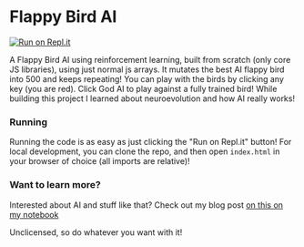 # Flappy Bird AI

[![Run on Repl.it](https://repl.it/badge/github/neelr/flappyai)](https://repl.it/github/neelr/flappyai)

A Flappy Bird AI using reinforcement learning, built from scratch (only core JS libraries), using just normal js arrays. It mutates the best AI flappy bird into 500 and keeps repeating! You can play with the birds by clicking any key (you are red). Click God AI to play against a fully trained bird! While building this project I learned about neuroevolution and how AI really works!

### Running

Running the code is as easy as just clicking the "Run on Repl.it" button! For local development, you can clone the repo, and then open `index.html` in your browser of choice (all imports are relative)!


### Want to learn more?

Interested about AI and stuff like that? Check out my blog post [on this on my notebook](https://notebook.neelr.dev/stories/Xri7VBEAACMAxNky)

Unclicensed, so do whatever you want with it!

